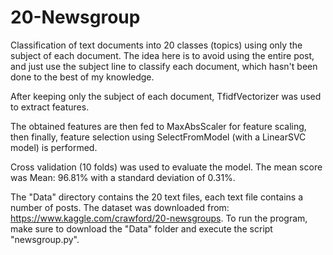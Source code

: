 # 20-Newsgroup
Classification of text documents into 20 classes (topics) using only the subject of each document. The idea here is to avoid using the entire post, and just use the subject line to classify each document, which hasn't been done to the best of my knowledge.

After keeping only the subject of each document, TfidfVectorizer was used to extract features.

The obtained features are then fed to MaxAbsScaler for feature scaling, then finally, feature selection using SelectFromModel (with a LinearSVC model) is performed.

Cross validation (10 folds) was used to evaluate the model. The mean score was Mean: 96.81% with a standard deviation of 0.31%.

The "Data" directory contains the 20 text files, each text file contains a number of posts. The dataset was downloaded from:
https://www.kaggle.com/crawford/20-newsgroups.
To run the program, make sure to download the "Data" folder and execute the script "newsgroup.py".
